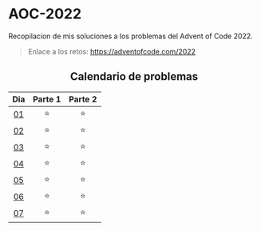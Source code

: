 # AOC-2022

Recopilacion de mis soluciones a los problemas del Advent of Code 2022.

> Enlace a los retos: https://adventofcode.com/2022


<div align=center>

## Calendario de problemas

| Dia | Parte 1 | Parte 2 |
| :---: | :---: | :---: |
| [01](./D01/) | ⭐ | ⭐ |
| [02](./D02/) | ⭐ | ⭐ |
| [03](./D03/) | ⭐ | ⭐ |
| [04](./D04/) | ⭐ | ⭐ |
| [05](./D05/) | ⭐ | ⭐ |
| [06](./D06/) | ⭐ | ⭐ |
| [07](./D07/) | ⭐ | ⭐ |

</div>